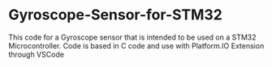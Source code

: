# Gyroscope-Sensor-for-STM32

This code for a Gyroscope sensor that is intended to be used on a STM32 Microcontroller. Code is based in C code and use with Platform.IO Extension through VSCode
